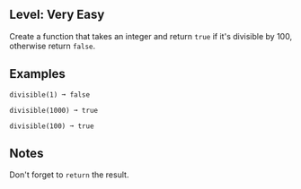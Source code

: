 ## Level: Very Easy

Create a function that takes an integer and return `true` if it's divisible by 100, otherwise return `false`.

## Examples
```
divisible(1) ➞ false

divisible(1000) ➞ true

divisible(100) ➞ true
```
## Notes
Don't forget to `return` the result.
